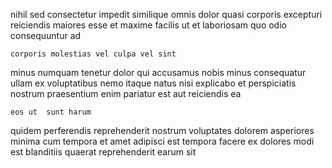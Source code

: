 <!--
title: Proactive intermediate challenge
author: Meaghan
date: 2014-12-05-0521
link: 2014-12-05-0521-proactive-intermediate-challenge
tags: [Angularjs,PHP,JQuery,Windows]
-->

nihil sed consectetur impedit similique
omnis dolor quasi corporis excepturi
reiciendis maiores esse et
maxime  facilis ut et laboriosam quo odio consequuntur ad
 	corporis molestias vel culpa vel sint
minus numquam tenetur dolor
qui accusamus nobis minus consequatur ullam
ex voluptatibus nemo itaque natus nisi explicabo 
et perspiciatis nostrum praesentium enim pariatur est aut reiciendis ea
 	eos ut  sunt harum
quidem perferendis reprehenderit 
 nostrum voluptates dolorem asperiores minima cum tempora et
amet adipisci  est tempora
facere ex dolores modi  est blanditiis
quaerat reprehenderit earum sit